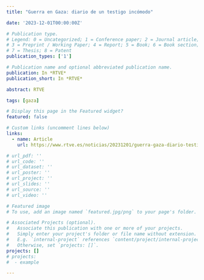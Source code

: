 ```yaml
---
title: "Guerra en Gaza: diario de un testigo incómodo"

date: '2023-12-01T00:00:00Z'

# Publication type.
# Legend: 0 = Uncategorized; 1 = Conference paper; 2 = Journal article;
# 3 = Preprint / Working Paper; 4 = Report; 5 = Book; 6 = Book section;
# 7 = Thesis; 8 = Patent
publication_types: ['1']

# Publication name and optional abbreviated publication name.
publication: In *RTVE*
publication_short: In *RTVE*

abstract: RTVE

tags: [gaza]

# Display this page in the Featured widget?
featured: false

# Custom links (uncomment lines below)
links:
  - name: Article
    url: https://www.rtve.es/noticias/20231201/guerra-gaza-diario-testigo-incomodo/2462999.shtml

# url_pdf: ''
# url_code: ''
# url_dataset: ''
# url_poster: ''
# url_project: ''
# url_slides: ''
# url_source: ''
# url_video: ''

# Featured image
# To use, add an image named `featured.jpg/png` to your page's folder.

# Associated Projects (optional).
#   Associate this publication with one or more of your projects.
#   Simply enter your project's folder or file name without extension.
#   E.g. `internal-project` references `content/project/internal-project/index.md`.
#   Otherwise, set `projects: []`.
projects: []
# projects:
#  - example

---
```

